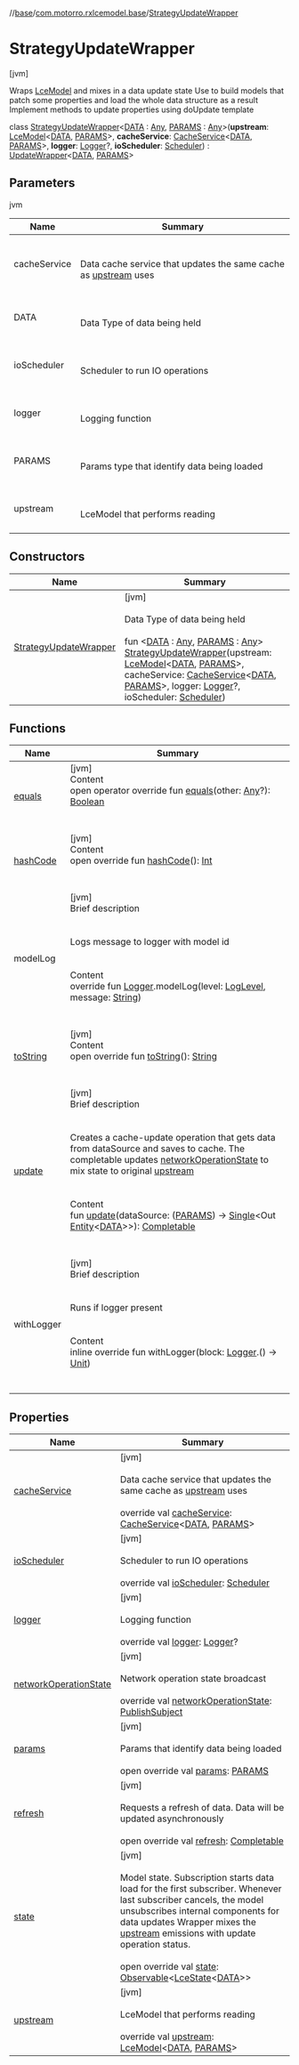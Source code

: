 //[base](../../index.md)/[com.motorro.rxlcemodel.base](../index.md)/[StrategyUpdateWrapper](index.md)



# StrategyUpdateWrapper  
 [jvm] 

Wraps [LceModel](../-lce-model/index.md) and mixes in a data update state Use to build models that patch some properties and load the whole data structure as a result Implement methods to update properties using doUpdate template

class [StrategyUpdateWrapper](index.md)<[DATA](index.md) : [Any](https://kotlinlang.org/api/latest/jvm/stdlib/kotlin/-any/index.html), [PARAMS](index.md) : [Any](https://kotlinlang.org/api/latest/jvm/stdlib/kotlin/-any/index.html)>(**upstream**: [LceModel](../-lce-model/index.md)<[DATA](index.md), [PARAMS](index.md)>, **cacheService**: [CacheService](../../com.motorro.rxlcemodel.base.service/-cache-service/index.md)<[DATA](index.md), [PARAMS](index.md)>, **logger**: [Logger](../-logger/index.md)?, **ioScheduler**: [Scheduler](http://reactivex.io/RxJava/2.x/javadoc/io/reactivex/Scheduler.html)) : [UpdateWrapper](../-update-wrapper/index.md)<[DATA](index.md), [PARAMS](index.md)>    


## Parameters  
  
jvm  
  
|  Name|  Summary| 
|---|---|
| cacheService| <br><br>Data cache service that updates the same cache as [upstream](index.md#com.motorro.rxlcemodel.base/StrategyUpdateWrapper/upstream/#/PointingToDeclaration/) uses<br><br>
| DATA| <br><br>Data Type of data being held<br><br>
| ioScheduler| <br><br>Scheduler to run IO operations<br><br>
| logger| <br><br>Logging function<br><br>
| PARAMS| <br><br>Params type that identify data being loaded<br><br>
| upstream| <br><br>LceModel that performs reading<br><br>
  


## Constructors  
  
|  Name|  Summary| 
|---|---|
| [StrategyUpdateWrapper](-strategy-update-wrapper.md)|  [jvm] <br><br>Data Type of data being held<br><br>fun <[DATA](index.md) : [Any](https://kotlinlang.org/api/latest/jvm/stdlib/kotlin/-any/index.html), [PARAMS](index.md) : [Any](https://kotlinlang.org/api/latest/jvm/stdlib/kotlin/-any/index.html)> [StrategyUpdateWrapper](-strategy-update-wrapper.md)(upstream: [LceModel](../-lce-model/index.md)<[DATA](index.md), [PARAMS](index.md)>, cacheService: [CacheService](../../com.motorro.rxlcemodel.base.service/-cache-service/index.md)<[DATA](index.md), [PARAMS](index.md)>, logger: [Logger](../-logger/index.md)?, ioScheduler: [Scheduler](http://reactivex.io/RxJava/2.x/javadoc/io/reactivex/Scheduler.html))   <br>


## Functions  
  
|  Name|  Summary| 
|---|---|
| [equals](https://kotlinlang.org/api/latest/jvm/stdlib/kotlin/-any/equals.html)| [jvm]  <br>Content  <br>open operator override fun [equals](https://kotlinlang.org/api/latest/jvm/stdlib/kotlin/-any/equals.html)(other: [Any](https://kotlinlang.org/api/latest/jvm/stdlib/kotlin/-any/index.html)?): [Boolean](https://kotlinlang.org/api/latest/jvm/stdlib/kotlin/-boolean/index.html)  <br><br><br>
| [hashCode](https://kotlinlang.org/api/latest/jvm/stdlib/kotlin/-any/hash-code.html)| [jvm]  <br>Content  <br>open override fun [hashCode](https://kotlinlang.org/api/latest/jvm/stdlib/kotlin/-any/hash-code.html)(): [Int](https://kotlinlang.org/api/latest/jvm/stdlib/kotlin/-int/index.html)  <br><br><br>
| modelLog| [jvm]  <br>Brief description  <br><br><br>Logs message to logger with model id<br><br>  <br>Content  <br>override fun [Logger](../-logger/index.md).modelLog(level: [LogLevel](../-log-level/index.md), message: [String](https://kotlinlang.org/api/latest/jvm/stdlib/kotlin/-string/index.html))  <br><br><br>
| [toString](https://kotlinlang.org/api/latest/jvm/stdlib/kotlin/-any/to-string.html)| [jvm]  <br>Content  <br>open override fun [toString](https://kotlinlang.org/api/latest/jvm/stdlib/kotlin/-any/to-string.html)(): [String](https://kotlinlang.org/api/latest/jvm/stdlib/kotlin/-string/index.html)  <br><br><br>
| [update](update.md)| [jvm]  <br>Brief description  <br><br><br>Creates a cache-update operation that gets data from dataSource and saves to cache. The completable updates [networkOperationState](index.md#com.motorro.rxlcemodel.base/StrategyUpdateWrapper/networkOperationState/#/PointingToDeclaration/) to mix state to original [upstream](index.md#com.motorro.rxlcemodel.base/StrategyUpdateWrapper/upstream/#/PointingToDeclaration/)<br><br>  <br>Content  <br>fun [update](update.md)(dataSource: ([PARAMS](index.md)) -> [Single](http://reactivex.io/RxJava/2.x/javadoc/io/reactivex/Single.html)<Out [Entity](../../com.motorro.rxlcemodel.base.entity/-entity/index.md)<[DATA](index.md)>>): [Completable](http://reactivex.io/RxJava/2.x/javadoc/io/reactivex/Completable.html)  <br><br><br>
| withLogger| [jvm]  <br>Brief description  <br><br><br>Runs if logger present<br><br>  <br>Content  <br>inline override fun withLogger(block: [Logger](../-logger/index.md).() -> [Unit](https://kotlinlang.org/api/latest/jvm/stdlib/kotlin/-unit/index.html))  <br><br><br>


## Properties  
  
|  Name|  Summary| 
|---|---|
| [cacheService](index.md#com.motorro.rxlcemodel.base/StrategyUpdateWrapper/cacheService/#/PointingToDeclaration/)|  [jvm] <br><br>Data cache service that updates the same cache as [upstream](index.md#com.motorro.rxlcemodel.base/StrategyUpdateWrapper/upstream/#/PointingToDeclaration/) uses<br><br>override val [cacheService](index.md#com.motorro.rxlcemodel.base/StrategyUpdateWrapper/cacheService/#/PointingToDeclaration/): [CacheService](../../com.motorro.rxlcemodel.base.service/-cache-service/index.md)<[DATA](index.md), [PARAMS](index.md)>   <br>
| [ioScheduler](index.md#com.motorro.rxlcemodel.base/StrategyUpdateWrapper/ioScheduler/#/PointingToDeclaration/)|  [jvm] <br><br>Scheduler to run IO operations<br><br>override val [ioScheduler](index.md#com.motorro.rxlcemodel.base/StrategyUpdateWrapper/ioScheduler/#/PointingToDeclaration/): [Scheduler](http://reactivex.io/RxJava/2.x/javadoc/io/reactivex/Scheduler.html)   <br>
| [logger](index.md#com.motorro.rxlcemodel.base/StrategyUpdateWrapper/logger/#/PointingToDeclaration/)|  [jvm] <br><br>Logging function<br><br>override val [logger](index.md#com.motorro.rxlcemodel.base/StrategyUpdateWrapper/logger/#/PointingToDeclaration/): [Logger](../-logger/index.md)?   <br>
| [networkOperationState](index.md#com.motorro.rxlcemodel.base/StrategyUpdateWrapper/networkOperationState/#/PointingToDeclaration/)|  [jvm] <br><br>Network operation state broadcast<br><br>override val [networkOperationState](index.md#com.motorro.rxlcemodel.base/StrategyUpdateWrapper/networkOperationState/#/PointingToDeclaration/): [PublishSubject](http://reactivex.io/RxJava/2.x/javadoc/io/reactivex/subjects/PublishSubject.html)<UpdateOperationState>   <br>
| [params](index.md#com.motorro.rxlcemodel.base/StrategyUpdateWrapper/params/#/PointingToDeclaration/)|  [jvm] <br><br>Params that identify data being loaded<br><br>open override val [params](index.md#com.motorro.rxlcemodel.base/StrategyUpdateWrapper/params/#/PointingToDeclaration/): [PARAMS](index.md)   <br>
| [refresh](index.md#com.motorro.rxlcemodel.base/StrategyUpdateWrapper/refresh/#/PointingToDeclaration/)|  [jvm] <br><br>Requests a refresh of data. Data will be updated asynchronously<br><br>open override val [refresh](index.md#com.motorro.rxlcemodel.base/StrategyUpdateWrapper/refresh/#/PointingToDeclaration/): [Completable](http://reactivex.io/RxJava/2.x/javadoc/io/reactivex/Completable.html)   <br>
| [state](index.md#com.motorro.rxlcemodel.base/StrategyUpdateWrapper/state/#/PointingToDeclaration/)|  [jvm] <br><br>Model state. Subscription starts data load for the first subscriber. Whenever last subscriber cancels, the model unsubscribes internal components for data updates Wrapper mixes the [upstream](index.md#com.motorro.rxlcemodel.base/StrategyUpdateWrapper/upstream/#/PointingToDeclaration/) emissions with update operation status.<br><br>open override val [state](index.md#com.motorro.rxlcemodel.base/StrategyUpdateWrapper/state/#/PointingToDeclaration/): [Observable](http://reactivex.io/RxJava/2.x/javadoc/io/reactivex/Observable.html)<[LceState](../-lce-state/index.md)<[DATA](index.md)>>   <br>
| [upstream](index.md#com.motorro.rxlcemodel.base/StrategyUpdateWrapper/upstream/#/PointingToDeclaration/)|  [jvm] <br><br>LceModel that performs reading<br><br>override val [upstream](index.md#com.motorro.rxlcemodel.base/StrategyUpdateWrapper/upstream/#/PointingToDeclaration/): [LceModel](../-lce-model/index.md)<[DATA](index.md), [PARAMS](index.md)>   <br>

